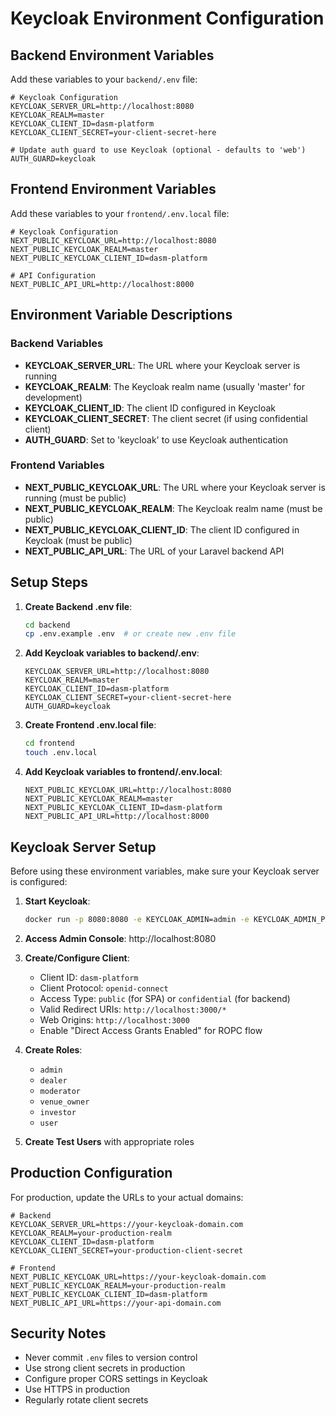 # Keycloak Environment Configuration

## Backend Environment Variables

Add these variables to your `backend/.env` file:

```env
# Keycloak Configuration
KEYCLOAK_SERVER_URL=http://localhost:8080
KEYCLOAK_REALM=master
KEYCLOAK_CLIENT_ID=dasm-platform
KEYCLOAK_CLIENT_SECRET=your-client-secret-here

# Update auth guard to use Keycloak (optional - defaults to 'web')
AUTH_GUARD=keycloak
```

## Frontend Environment Variables

Add these variables to your `frontend/.env.local` file:

```env
# Keycloak Configuration
NEXT_PUBLIC_KEYCLOAK_URL=http://localhost:8080
NEXT_PUBLIC_KEYCLOAK_REALM=master
NEXT_PUBLIC_KEYCLOAK_CLIENT_ID=dasm-platform

# API Configuration
NEXT_PUBLIC_API_URL=http://localhost:8000
```

## Environment Variable Descriptions

### Backend Variables

- **KEYCLOAK_SERVER_URL**: The URL where your Keycloak server is running
- **KEYCLOAK_REALM**: The Keycloak realm name (usually 'master' for development)
- **KEYCLOAK_CLIENT_ID**: The client ID configured in Keycloak
- **KEYCLOAK_CLIENT_SECRET**: The client secret (if using confidential client)
- **AUTH_GUARD**: Set to 'keycloak' to use Keycloak authentication

### Frontend Variables

- **NEXT_PUBLIC_KEYCLOAK_URL**: The URL where your Keycloak server is running (must be public)
- **NEXT_PUBLIC_KEYCLOAK_REALM**: The Keycloak realm name (must be public)
- **NEXT_PUBLIC_KEYCLOAK_CLIENT_ID**: The client ID configured in Keycloak (must be public)
- **NEXT_PUBLIC_API_URL**: The URL of your Laravel backend API

## Setup Steps

1. **Create Backend .env file**:
   ```bash
   cd backend
   cp .env.example .env  # or create new .env file
   ```

2. **Add Keycloak variables to backend/.env**:
   ```env
   KEYCLOAK_SERVER_URL=http://localhost:8080
   KEYCLOAK_REALM=master
   KEYCLOAK_CLIENT_ID=dasm-platform
   KEYCLOAK_CLIENT_SECRET=your-client-secret-here
   AUTH_GUARD=keycloak
   ```

3. **Create Frontend .env.local file**:
   ```bash
   cd frontend
   touch .env.local
   ```

4. **Add Keycloak variables to frontend/.env.local**:
   ```env
   NEXT_PUBLIC_KEYCLOAK_URL=http://localhost:8080
   NEXT_PUBLIC_KEYCLOAK_REALM=master
   NEXT_PUBLIC_KEYCLOAK_CLIENT_ID=dasm-platform
   NEXT_PUBLIC_API_URL=http://localhost:8000
   ```

## Keycloak Server Setup

Before using these environment variables, make sure your Keycloak server is configured:

1. **Start Keycloak**:
   ```bash
   docker run -p 8080:8080 -e KEYCLOAK_ADMIN=admin -e KEYCLOAK_ADMIN_PASSWORD=admin quay.io/keycloak/keycloak:latest start-dev
   ```

2. **Access Admin Console**: http://localhost:8080

3. **Create/Configure Client**:
   - Client ID: `dasm-platform`
   - Client Protocol: `openid-connect`
   - Access Type: `public` (for SPA) or `confidential` (for backend)
   - Valid Redirect URIs: `http://localhost:3000/*`
   - Web Origins: `http://localhost:3000`
   - Enable "Direct Access Grants Enabled" for ROPC flow

4. **Create Roles**:
   - `admin`
   - `dealer`
   - `moderator`
   - `venue_owner`
   - `investor`
   - `user`

5. **Create Test Users** with appropriate roles

## Production Configuration

For production, update the URLs to your actual domains:

```env
# Backend
KEYCLOAK_SERVER_URL=https://your-keycloak-domain.com
KEYCLOAK_REALM=your-production-realm
KEYCLOAK_CLIENT_ID=dasm-platform
KEYCLOAK_CLIENT_SECRET=your-production-client-secret

# Frontend
NEXT_PUBLIC_KEYCLOAK_URL=https://your-keycloak-domain.com
NEXT_PUBLIC_KEYCLOAK_REALM=your-production-realm
NEXT_PUBLIC_KEYCLOAK_CLIENT_ID=dasm-platform
NEXT_PUBLIC_API_URL=https://your-api-domain.com
```

## Security Notes

- Never commit `.env` files to version control
- Use strong client secrets in production
- Configure proper CORS settings in Keycloak
- Use HTTPS in production
- Regularly rotate client secrets
